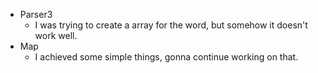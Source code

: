 * Parser3
  * I was trying to create a array for the word, but somehow it doesn't work well.
* Map
  * I achieved some simple things, gonna continue working on that.
